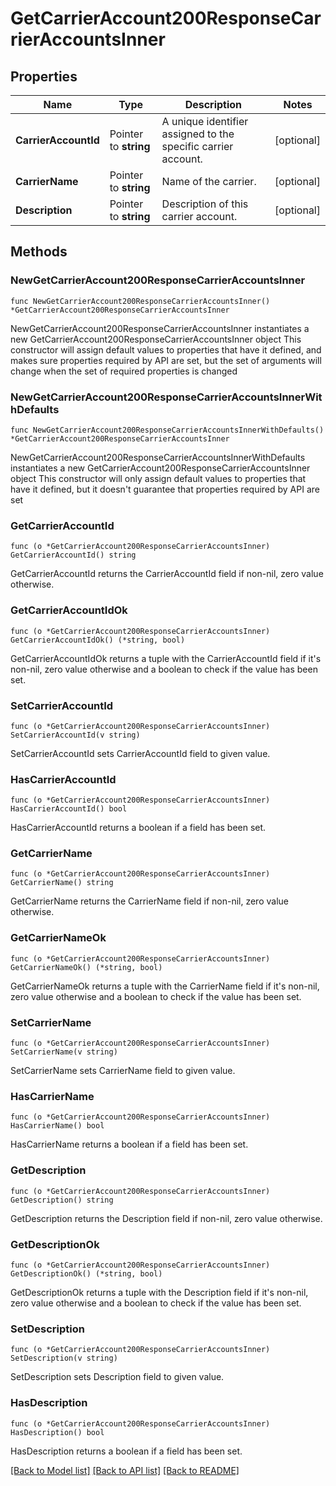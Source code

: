 # GetCarrierAccount200ResponseCarrierAccountsInner

## Properties

Name | Type | Description | Notes
------------ | ------------- | ------------- | -------------
**CarrierAccountId** | Pointer to **string** | A unique identifier assigned to the specific carrier account. | [optional] 
**CarrierName** | Pointer to **string** | Name of the carrier. | [optional] 
**Description** | Pointer to **string** | Description of this carrier account. | [optional] 

## Methods

### NewGetCarrierAccount200ResponseCarrierAccountsInner

`func NewGetCarrierAccount200ResponseCarrierAccountsInner() *GetCarrierAccount200ResponseCarrierAccountsInner`

NewGetCarrierAccount200ResponseCarrierAccountsInner instantiates a new GetCarrierAccount200ResponseCarrierAccountsInner object
This constructor will assign default values to properties that have it defined,
and makes sure properties required by API are set, but the set of arguments
will change when the set of required properties is changed

### NewGetCarrierAccount200ResponseCarrierAccountsInnerWithDefaults

`func NewGetCarrierAccount200ResponseCarrierAccountsInnerWithDefaults() *GetCarrierAccount200ResponseCarrierAccountsInner`

NewGetCarrierAccount200ResponseCarrierAccountsInnerWithDefaults instantiates a new GetCarrierAccount200ResponseCarrierAccountsInner object
This constructor will only assign default values to properties that have it defined,
but it doesn't guarantee that properties required by API are set

### GetCarrierAccountId

`func (o *GetCarrierAccount200ResponseCarrierAccountsInner) GetCarrierAccountId() string`

GetCarrierAccountId returns the CarrierAccountId field if non-nil, zero value otherwise.

### GetCarrierAccountIdOk

`func (o *GetCarrierAccount200ResponseCarrierAccountsInner) GetCarrierAccountIdOk() (*string, bool)`

GetCarrierAccountIdOk returns a tuple with the CarrierAccountId field if it's non-nil, zero value otherwise
and a boolean to check if the value has been set.

### SetCarrierAccountId

`func (o *GetCarrierAccount200ResponseCarrierAccountsInner) SetCarrierAccountId(v string)`

SetCarrierAccountId sets CarrierAccountId field to given value.

### HasCarrierAccountId

`func (o *GetCarrierAccount200ResponseCarrierAccountsInner) HasCarrierAccountId() bool`

HasCarrierAccountId returns a boolean if a field has been set.

### GetCarrierName

`func (o *GetCarrierAccount200ResponseCarrierAccountsInner) GetCarrierName() string`

GetCarrierName returns the CarrierName field if non-nil, zero value otherwise.

### GetCarrierNameOk

`func (o *GetCarrierAccount200ResponseCarrierAccountsInner) GetCarrierNameOk() (*string, bool)`

GetCarrierNameOk returns a tuple with the CarrierName field if it's non-nil, zero value otherwise
and a boolean to check if the value has been set.

### SetCarrierName

`func (o *GetCarrierAccount200ResponseCarrierAccountsInner) SetCarrierName(v string)`

SetCarrierName sets CarrierName field to given value.

### HasCarrierName

`func (o *GetCarrierAccount200ResponseCarrierAccountsInner) HasCarrierName() bool`

HasCarrierName returns a boolean if a field has been set.

### GetDescription

`func (o *GetCarrierAccount200ResponseCarrierAccountsInner) GetDescription() string`

GetDescription returns the Description field if non-nil, zero value otherwise.

### GetDescriptionOk

`func (o *GetCarrierAccount200ResponseCarrierAccountsInner) GetDescriptionOk() (*string, bool)`

GetDescriptionOk returns a tuple with the Description field if it's non-nil, zero value otherwise
and a boolean to check if the value has been set.

### SetDescription

`func (o *GetCarrierAccount200ResponseCarrierAccountsInner) SetDescription(v string)`

SetDescription sets Description field to given value.

### HasDescription

`func (o *GetCarrierAccount200ResponseCarrierAccountsInner) HasDescription() bool`

HasDescription returns a boolean if a field has been set.


[[Back to Model list]](../README.md#documentation-for-models) [[Back to API list]](../README.md#documentation-for-api-endpoints) [[Back to README]](../README.md)


